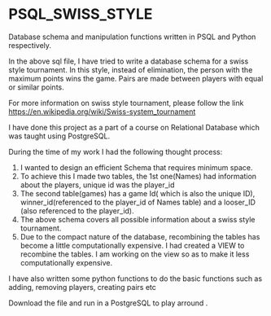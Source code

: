 # PSQL_SWISS_STYLE
Database schema and manipulation functions written in PSQL and Python  respectively.

In the above sql file, I have tried to write a database schema for a swiss style tournament. In this style, instead of elimination, 
the person with the maximum points wins the game. Pairs are made between players with equal or similar points.

For more information on swiss style tournament, please follow the link
https://en.wikipedia.org/wiki/Swiss-system_tournament

I have done this project as a part of a course on Relational Database which was taught using PostgreSQL.

During the time of my work I had the following thought process:

1. I wanted to design an efficient Schema that requires minimum space.
2. To achieve this I made two tables, the 1st one(Names) had information about the players, unique id was the player_id
3. The second table(games) has a  game Id( which is also the unique ID), winner_id(referenced to the player_id of Names table) and a looser_ID
   (also referenced to the player_id).
4. The above schema covers all possible information about a swiss style tournament.
5. Due to the compact nature of the database, recombining the tables has become a little computationally expensive. I had created a VIEW to 
   recombine the tables. I am working on the view so as to make it less computationally expensive.
   
I have also written some python functions to do the basic functions such as adding, removing players, creating pairs etc



Download the file and run in a PostgreSQL to play arround .


